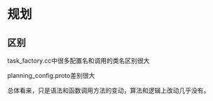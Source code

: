 # 规划

## 区别

task_factory.cc中很多配置名和调用的类名区别很大

planning_config.proto差别很大

总体看来，只是语法和函数调用方法的变动，算法和逻辑上改动几乎没有。






